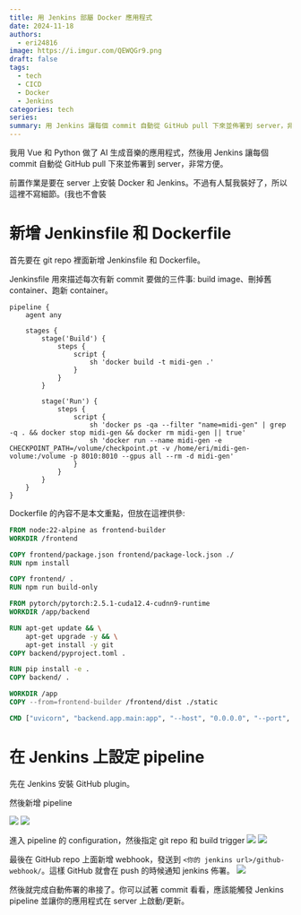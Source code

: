 ```yaml
---
title: 用 Jenkins 部屬 Docker 應用程式
date: 2024-11-18
authors:
  - eri24816
image: https://i.imgur.com/QEWQGr9.png
draft: false
tags:
  - tech
  - CICD
  - Docker
  - Jenkins
categories: tech
series: 
summary: 用 Jenkins 讓每個 commit 自動從 GitHub pull 下來並佈署到 server，非常方便。
---
```

我用 Vue 和 Python 做了 AI 生成音樂的應用程式，然後用 Jenkins 讓每個 commit 自動從 GitHub pull 下來並佈署到 server，非常方便。

前置作業是要在 server 上安裝 Docker 和 Jenkins。不過有人幫我裝好了，所以這裡不寫細節。(我也不會裝
# 新增 Jenkinsfile 和 Dockerfile
首先要在 git repo 裡面新增 Jenkinsfile 和 Dockerfile。

Jenkinsfile 用來描述每次有新 commit 要做的三件事: build image、刪掉舊 container、跑新 container。
```Jenkins
pipeline {
    agent any

    stages {
        stage('Build') {
            steps {
                script {
                    sh 'docker build -t midi-gen .'
                }
            }
        }

        stage('Run') {
            steps { 
                script {
                    sh 'docker ps -qa --filter "name=midi-gen" | grep -q . && docker stop midi-gen && docker rm midi-gen || true'
                    sh 'docker run --name midi-gen -e CHECKPOINT_PATH=/volume/checkpoint.pt -v /home/eri/midi-gen-volume:/volume -p 8010:8010 --gpus all --rm -d midi-gen' 
                }
            }
        }
    }
}
```

Dockerfile 的內容不是本文重點，但放在這裡供參:
```Dockerfile
FROM node:22-alpine as frontend-builder
WORKDIR /frontend

COPY frontend/package.json frontend/package-lock.json ./
RUN npm install

COPY frontend/ .
RUN npm run build-only

FROM pytorch/pytorch:2.5.1-cuda12.4-cudnn9-runtime
WORKDIR /app/backend

RUN apt-get update && \
    apt-get upgrade -y && \
    apt-get install -y git
COPY backend/pyproject.toml .

RUN pip install -e .
COPY backend/ .

WORKDIR /app
COPY --from=frontend-builder /frontend/dist ./static

CMD ["uvicorn", "backend.app.main:app", "--host", "0.0.0.0", "--port", "8010"]
```

# 在 Jenkins 上設定 pipeline

先在 Jenkins 安裝 GitHub plugin。

然後新增 pipeline

![](https://i.imgur.com/oSjajxr.png)
![](https://i.imgur.com/zt6vmdb.png)

進入 pipeline 的 configuration，然後指定 git repo 和 build trigger
![](https://i.imgur.com/nKd12Lb.png)
![](https://i.imgur.com/lvVA2t3.png)

最後在 GitHub repo 上面新增 webhook，發送到 `<你的 jenkins url>/github-webhook/`。這樣 GitHub 就會在 push 的時候通知 jenkins 佈署。
![](https://i.imgur.com/x8EonGV.png)

然後就完成自動佈署的串接了。你可以試著 commit 看看，應該能觸發 Jenkins pipeline 並讓你的應用程式在 server 上啟動/更新。